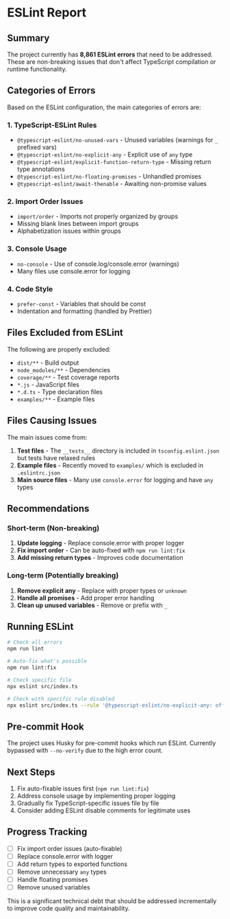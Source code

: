 # ESLint Report

## Summary

The project currently has **8,861 ESLint errors** that need to be addressed. These are non-breaking
issues that don't affect TypeScript compilation or runtime functionality.

## Categories of Errors

Based on the ESLint configuration, the main categories of errors are:

### 1. **TypeScript-ESLint Rules**

- `@typescript-eslint/no-unused-vars` - Unused variables (warnings for `_` prefixed vars)
- `@typescript-eslint/no-explicit-any` - Explicit use of `any` type
- `@typescript-eslint/explicit-function-return-type` - Missing return type annotations
- `@typescript-eslint/no-floating-promises` - Unhandled promises
- `@typescript-eslint/await-thenable` - Awaiting non-promise values

### 2. **Import Order Issues**

- `import/order` - Imports not properly organized by groups
- Missing blank lines between import groups
- Alphabetization issues within groups

### 3. **Console Usage**

- `no-console` - Use of console.log/console.error (warnings)
- Many files use console.error for logging

### 4. **Code Style**

- `prefer-const` - Variables that should be const
- Indentation and formatting (handled by Prettier)

## Files Excluded from ESLint

The following are properly excluded:

- `dist/**` - Build output
- `node_modules/**` - Dependencies
- `coverage/**` - Test coverage reports
- `*.js` - JavaScript files
- `*.d.ts` - Type declaration files
- `examples/**` - Example files

## Files Causing Issues

The main issues come from:

1. **Test files** - The `__tests__` directory is included in `tsconfig.eslint.json` but tests have
   relaxed rules
2. **Example files** - Recently moved to `examples/` which is excluded in `.eslintrc.json`
3. **Main source files** - Many use `console.error` for logging and have `any` types

## Recommendations

### Short-term (Non-breaking)

1. **Update logging** - Replace console.error with proper logger
2. **Fix import order** - Can be auto-fixed with `npm run lint:fix`
3. **Add missing return types** - Improves code documentation

### Long-term (Potentially breaking)

1. **Remove explicit any** - Replace with proper types or `unknown`
2. **Handle all promises** - Add proper error handling
3. **Clean up unused variables** - Remove or prefix with `_`

## Running ESLint

```bash
# Check all errors
npm run lint

# Auto-fix what's possible
npm run lint:fix

# Check specific file
npx eslint src/index.ts

# Check with specific rule disabled
npx eslint src/index.ts --rule '@typescript-eslint/no-explicit-any: off'
```

## Pre-commit Hook

The project uses Husky for pre-commit hooks which run ESLint. Currently bypassed with `--no-verify`
due to the high error count.

## Next Steps

1. Fix auto-fixable issues first (`npm run lint:fix`)
2. Address console usage by implementing proper logging
3. Gradually fix TypeScript-specific issues file by file
4. Consider adding ESLint disable comments for legitimate uses

## Progress Tracking

- [ ] Fix import order issues (auto-fixable)
- [ ] Replace console.error with logger
- [ ] Add return types to exported functions
- [ ] Remove unnecessary `any` types
- [ ] Handle floating promises
- [ ] Remove unused variables

This is a significant technical debt that should be addressed incrementally to improve code quality
and maintainability.

